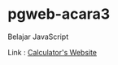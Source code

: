 # pgweb-acara3
Belajar JavaScript

Link : [Calculator's Website](https://alyasxx.github.io/pgweb-acara3/)
